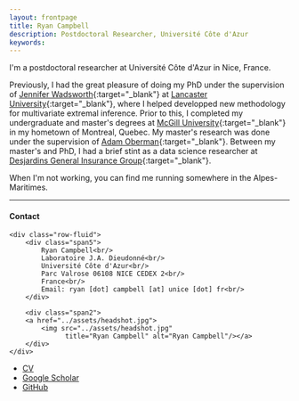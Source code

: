 ```yaml
---
layout: frontpage
title: Ryan Campbell
description: Postdoctoral Researcher, Université Côte d'Azur 
keywords: 
---
```


I'm a postdoctoral researcher at Université Côte d'Azur in Nice, France.

Previously, I had the great pleasure of doing my PhD under the supervision of [Jennifer Wadsworth](https://www.lancaster.ac.uk/~wadswojl/){:target="_blank"} at [Lancaster University](https://www.lancaster.ac.uk/maths/){:target="_blank"}, where I helped developped new methodology for multivariate extremal inference. Prior to this, I completed my undergraduate and master's degrees at [McGill University](https://www.mcgill.ca/mathstat/){:target="_blank"} in my hometown of Montreal, Quebec. My master's research was done under the supervision of [Adam Oberman](https://www.adamoberman.net/){:target="_blank"}. Between my master's and PhD, I had a brief stint as a data science researcher at [Desjardins General Insurance Group](https://www.desjardinsgeneralinsurance.com/){:target="_blank"}.

When I'm not working, you can find me running somewhere in the Alpes-Maritimes.

---


<div class="container">
<h4><a name="contact"></a>Contact</h4>

    <div class="row-fluid">
        <div class="span5">
            Ryan Campbell<br/>
            Laboratoire J.A. Dieudonné<br/>
            Université Côte d'Azur<br/>
            Parc Valrose 06108 NICE CEDEX 2<br/>
            France<br/>
            Email: ryan [dot] campbell [at] unice [dot] fr<br/>
        </div>

        <div class="span2">
        <a href="../assets/headshot.jpg">
            <img src="../assets/headshot.jpg"
                  title="Ryan Campbell" alt="Ryan Campbell"/></a>
        </div>
    </div>
</div>

<div class="navbar">
  <div class="navbar-inner">
      <ul class="nav">
          <li><a href="{{ BASE_PATH }}/assets/academiccv.pdf" target="_blank">CV</a></li>
          <li><a href="https://scholar.google.com/citations?user=xI10ohkAAAAJ&hl=en" target="_blank">Google Scholar</a></li>
          <li><a href="https://github.com/ryancampbell514" target="_blank">GitHub</a></li>
      </ul>
  </div>
</div>

